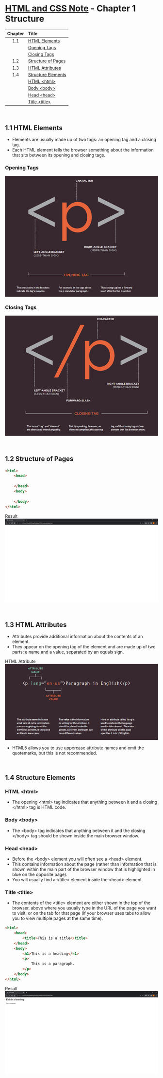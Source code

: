 # [HTML and CSS Note](../../README.md) - Chapter 1 Structure
| Chapter | Title |
| :-: | :- |
| 1.1 | [HTML Elements](#11-html-elements) |
|  | [Opening Tags](#opening-tags) |
|  | [Closing Tags](#closing-tags) |
| 1.2 | [Structure of Pages](#12-structure-of-pages) |
| 1.3 | [HTML Attributes](#13-html-attributes) |
| 1.4 | [Structure Elements](#14-structure-elements) |
|  | [HTML \<html>](#html-html) |
|  | [Body \<body>](#body-body) |
|  | [Head \<head>](#head-head) |
|  | [Title \<title>](#title-title) |

<br />

## 1.1 HTML Elements
- Elements are usually made up of two tags: an opening tag and a closing tag.
- Each HTML element tells the browser something about the information that sits between its opening and closing tags.

### Opening Tags
![Opening Tag](../../images/Part%20I/image_1_1.PNG)

### Closing Tags
![Closing Tag](../../images/Part%20I/image_1_2.PNG)

<br />

## 1.2 Structure of Pages
```html
<html>
    <head>

    </head>
    <body>
        
    </body>
</html>
```

Result
![Result](../../images/Part%20I/image_1_3.PNG)

<br />

## 1.3 HTML Attributes
- Attributes provide additional information about the contents of an element.
- They appear on the opening tag of the element and are made up of two parts: a name and a value, separated by an equals sign.

HTML Attribute
![HTML Attribute](../../images/Part%20I/image_1_4.PNG)

- HTML5 allows you to use uppercase attribute names and omit the quotemarks, but this is not recommended.

<br />

## 1.4 Structure Elements
### HTML \<html>
- The opening \<html> tag indicates that anything between it and a closing \</html> tag is HTML code.

### Body \<body>
- The \<body> tag indicates that anything between it and the closing \</body> tag should be shown inside the main browser window.

### Head \<head>
- Before the \<body> element you will often see a \<head> element.
- This contains information about the page (rather than information that is shown within the main part of the browser window that is highlighted in blue on the opposite page).
- You will usually find a \<title> element inside the \<head> element.

### Title \<title>
- The contents of the \<title> element are either shown in the top of the browser, above where
you usually type in the URL of the page you want to visit, or on the tab for that page (if your browser uses tabs to allow you to view multiple pages at the same time).

```html
<html>
    <head>
        <title>This is a title</title>
    </head>
    <body>
        <h1>This is a heading</h1>
        <p>
            This is a paragraph.
        </p>
    </body>
</html>
```

Result
![Result](../../images/Part%20I/image_1_5.PNG)

<br />
